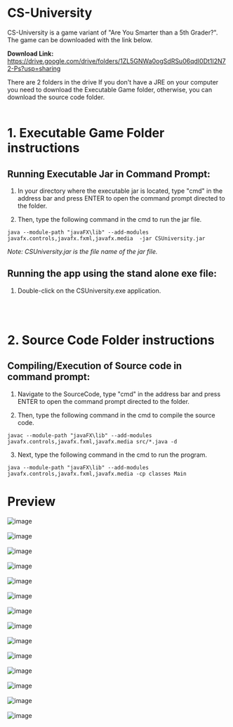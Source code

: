 # CS-University
CS-University is a game variant of "Are You Smarter than a 5th Grader?". The game can be downloaded with the link below.

**Download Link:** https://drive.google.com/drive/folders/1ZL5GNWa0ogSdRSu06qdI0Dt1I2N72-Ps?usp=sharing

There are 2 folders in the drive 
If you don't have a JRE on your computer you need to download the Executable Game folder, otherwise, you can download the source code folder. 
<br><br>
# 1. Executable Game Folder instructions

## Running Executable Jar in Command Prompt:

  1. In your directory where the executable jar is located, type "cmd" in the address bar and press ENTER to open the command prompt directed to the folder.
  
  2. Then, type the following command in the cmd to run the jar file.
  
    java --module-path "javaFX\lib" --add-modules javafx.controls,javafx.fxml,javafx.media  -jar CSUniversity.jar
  
  _Note: CSUniversity.jar is the file name of the jar file._

## Running the app using the stand alone exe file:

  1. Double-click on the CSUniversity.exe application.

<br><br>
# 2. Source Code Folder instructions

## Compiling/Execution of Source code in command prompt:

  1. Navigate to the SourceCode, type "cmd" in the address bar and press ENTER to open the command prompt directed to the folder.
  
  2. Then, type the following command in the cmd to compile the source code. 
  
    javac --module-path "javaFX\lib" --add-modules javafx.controls,javafx.fxml,javafx.media src/*.java -d 
   
  3. Next, type the following command in the cmd to run the program.

    java --module-path "javaFX\lib" --add-modules javafx.controls,javafx.fxml,javafx.media -cp classes Main

# Preview

![image](https://github.com/kuyalester/CS-University/assets/124505485/6e23b3d4-148e-4912-97ad-e10ec317439c)
<br><br>
![image](https://github.com/kuyalester/CS-University/assets/124505485/46b44775-b5fc-4772-ac3a-4cc9eb4e0624)
<br><br>
![image](https://github.com/kuyalester/CS-University/assets/124505485/2a7ab72a-a2ba-4070-935b-9732b7ff844f)
<br><br>
![image](https://github.com/kuyalester/CS-University/assets/124505485/f163ff7c-552d-400f-83ed-31f64010e8fb)
<br><br>
![image](https://github.com/kuyalester/CS-University/assets/124505485/c59a0cf6-f51f-4d10-ba7f-2dd4e99a398c)
<br><br>
![image](https://github.com/kuyalester/CS-University/assets/124505485/566ea253-9644-4eb6-98a9-23f8ff356604)
<br><br>
![image](https://github.com/kuyalester/CS-University/assets/124505485/3612151c-754d-4295-8234-f6a33902033f)
<br><br>
![image](https://github.com/kuyalester/CS-University/assets/124505485/3baa626d-cd9a-4a30-9c5d-69a50aacb4b7)
<br><br>
![image](https://github.com/kuyalester/CS-University/assets/124505485/3a90f7d2-0494-4ca2-aba8-f980a701ff58)
<br><br>
![image](https://github.com/kuyalester/CS-University/assets/124505485/27ef8a86-0abe-40ba-a9bc-1d33d3964ebf)
<br><br>
![image](https://github.com/kuyalester/CS-University/assets/124505485/32548450-cac3-4685-8497-fb24d32ad5a2)
<br><br>
![image](https://github.com/kuyalester/CS-University/assets/124505485/e6084e68-a10a-43c8-b6fe-3392acbe1c6d)
<br><br>
![image](https://github.com/kuyalester/CS-University/assets/124505485/055040b9-0386-4f34-be35-1bc8ed436b57)
<br><br>
![image](https://github.com/kuyalester/CS-University/assets/124505485/79e61deb-730f-4636-b0ec-d1b23c03d54c)



  

